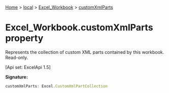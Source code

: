 [Home](./index) &gt; [local](local.md) &gt; [Excel\_Workbook](local.excel_workbook.md) &gt; [customXmlParts](local.excel_workbook.customxmlparts.md)

# Excel\_Workbook.customXmlParts property

Represents the collection of custom XML parts contained by this workbook. Read-only. 

 \[Api set: ExcelApi 1.5\]

**Signature:**
```javascript
customXmlParts: Excel.CustomXmlPartCollection
```
